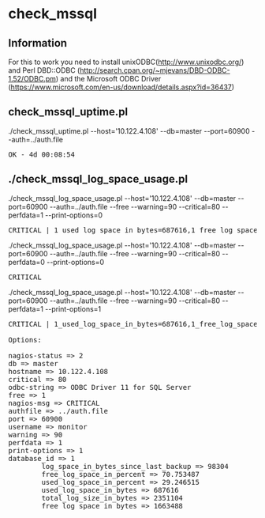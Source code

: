 # check_mssql
## Information
For this to work you need to install unixODBC(http://www.unixodbc.org/) and Perl DBD::ODBC (http://search.cpan.org/~mjevans/DBD-ODBC-1.52/ODBC.pm) and the Microsoft ODBC Driver (https://www.microsoft.com/en-us/download/details.aspx?id=36437)

## check_mssql_uptime.pl
./check_mssql_uptime.pl --host='10.122.4.108' --db=master --port=60900 --auth=../auth.file

<pre>
OK - 4d 00:08:54
</pre>

## ./check_mssql_log_space_usage.pl 

./check_mssql_log_space_usage.pl --host='10.122.4.108' --db=master --port=60900 --auth=../auth.file --free --warning=90 --critical=80 --perfdata=1 --print-options=0

<pre>
CRITICAL | 1_used_log_space_in_bytes=687616,1_free_log_space_in_bytes=1663488,1_percent_free=70.753487;90;80;0;100
</pre>

 ./check_mssql_log_space_usage.pl --host='10.122.4.108' --db=master --port=60900 --auth=../auth.file --free --warning=90 --critical=80 --perfdata=0 --print-options=0
 
<pre>
CRITICAL
</pre>

./check_mssql_log_space_usage.pl --host='10.122.4.108' --db=master --port=60900 --auth=../auth.file --free --warning=90 --critical=80 --perfdata=1 --print-options=1

<pre>
CRITICAL | 1_used_log_space_in_bytes=687616,1_free_log_space_in_bytes=1663488,1_percent_free=70.753487;90;80;0;100

Options:

nagios-status => 2
db => master
hostname => 10.122.4.108
critical => 80
odbc-string => ODBC Driver 11 for SQL Server
free => 1
nagios-msg => CRITICAL
authfile => ../auth.file
port => 60900
username => monitor
warning => 90
perfdata => 1
print-options => 1
database_id => 1
        log_space_in_bytes_since_last_backup => 98304
        free_log_space_in_percent => 70.753487
        used_log_space_in_percent => 29.246515
        used_log_space_in_bytes => 687616
        total_log_size_in_bytes => 2351104
        free_log_space_in_bytes => 1663488
</pre>
